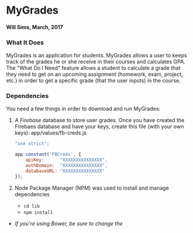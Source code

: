 # MyGrades
#### Will Sims, March, 2017

### What It Does
MyGrades is an application for students. MyGrades allows a user to keeps track of the grades he or she receive in their courses and calculates GPA. The "What Do I Need" feature allows a student to calculate a grade that they need to get on an upcoming assignment (homework, exam, project, etc.) in order to get a specific grade (that the user inputs) in the course.

### Dependencies
You need a few things in order to download and run MyGrades:
1. A *Firebase* database to store user grades. Once you have created the Firebaes database and have your keys, create this file (with your own keys): app/values/fb-creds.js

    ```fb-creds.js
    "use strict";

    app.constant('FBCreds', {
        apiKey:      "XXXXXXXXXXXXXXX",
        authDomain:  "XXXXXXXXXXXXXXX",
        databaseURL: "XXXXXXXXXXXXXXX"
    }); 
    ```
2. Node Package Manager (NPM) was used to install and manage dependencies
    * ```cd lib```
    * ```npm install```
* _If you're using Bower, be sure to change the <script> tags in index.html to reflect the correct filepaths._
### Built With
* [Angular](https://docs.angularjs.org/api)
* [Bootstrap](http://getbootstrap.com/)

### Contact
* [Email Me](willsims14@gmail.com)
* [Connect w/ Me](https://www.linkedin.com/in/willsimsiii/)
* [Code w/ Me](https://github.com/willsims14)
